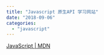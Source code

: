```yaml
---
title: "Javascript 原生API 学习网站"
date: "2018-09-06"
categories: 
  - "javascript"
---
```


[JavaScript | MDN](https://developer.mozilla.org/zh-CN/docs/Web/JavaScript "API")
